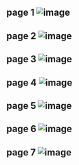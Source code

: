 page 1
![image](https://github.com/su-sumico/edsj/assets/161304268/594d797d-5ee3-4fcd-a478-615b4280ffba)
---
page 2
![image](https://github.com/su-sumico/edsj/assets/161304268/a3211b56-9a08-47a9-8a32-ef0b5a9e02c4)
---
page 3
![image](https://github.com/su-sumico/edsj/assets/161304268/b90077ff-38ec-48d4-af3f-eac2b8c30788)
---
page 4
![image](https://github.com/su-sumico/edsj/assets/161304268/4d4691ab-bc47-4a40-af32-c24bade65451)
---
page 5
![image](https://github.com/su-sumico/edsj/assets/161304268/5ba0da80-dac7-404e-b956-55bcc75ac9ff)
---
page 6
![image](https://github.com/su-sumico/edsj/assets/161304268/783f3442-5146-47ee-9800-efb6179e6066)
---
page 7
![image](https://github.com/su-sumico/edsj/assets/161304268/b441fccb-79ba-4edf-b12a-d9440cb1e04a)
---

